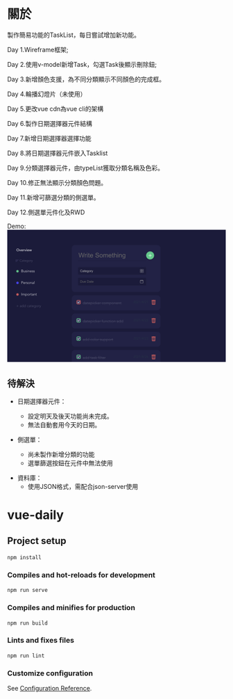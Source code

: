 # 關於

製作簡易功能的TaskList，每日嘗試增加新功能。

Day 1.Wireframe框架;

Day 2.使用v-model新增Task，勾選Task後顯示刪除鈕;

Day 3.新增顏色支援，為不同分類顯示不同顏色的完成框。

Day 4.輪播幻燈片（未使用）

Day 5.更改vue cdn為vue cli的架構

Day 6.製作日期選擇器元件結構

Day 7.新增日期選擇器選擇功能

Day 8.將日期選擇器元件嵌入Tasklist

Day 9.分類選擇器元件，由typeList獲取分類名稱及色彩。

Day 10.修正無法顯示分類顏色問題。

Day 11.新增可篩選分類的側選單。

Day 12.側選單元件化及RWD

Demo:
![image](https://github.com/TitanTsai/JS-Daily-Project/blob/d14309960cf74b49871fafca1fb5e6903f7c3e8c/%E6%88%AA%E5%9C%96%202021-04-29%20%E4%B8%8B%E5%8D%883.01.59.png)

## 待解決

* 日期選擇器元件：
  - 設定明天及後天功能尚未完成。
  - 無法自動套用今天的日期。

* 側選單：
  - 尚未製作新增分類的功能
  - 選單篩選按鈕在元件中無法使用

+ 資料庫：
  - 使用JSON格式，需配合json-server使用


# vue-daily

## Project setup
```
npm install
```

### Compiles and hot-reloads for development
```
npm run serve
```

### Compiles and minifies for production
```
npm run build
```

### Lints and fixes files
```
npm run lint
```

### Customize configuration
See [Configuration Reference](https://cli.vuejs.org/config/).

